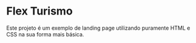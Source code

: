 # Flex Turismo

Este projeto é um exemplo de landing page utilizando puramente HTML e CSS na sua forma mais básica.
